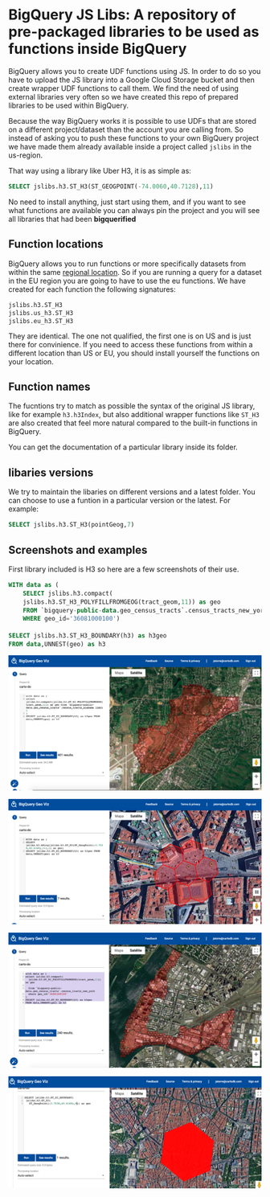 # BigQuery JS Libs: A repository of pre-packaged libraries to be used as functions inside BigQuery

BigQuery allows you to create UDF functions using JS. In order to do so you have to upload the JS library into a Google Cloud Storage bucket and then create wrapper UDF functions to call them. We find the need of using external libraries very often so we have created this repo of prepared libraries to be used within BigQuery.

Because the way BigQuery works it is possible to use UDFs that are stored on a different project/dataset than the account you are calling from. So instead of asking you to push these functions to your own BigQuery project we have made them already available inside a project called `jslibs` in the us-region.

That way using a library like Uber H3, it is as simple as:

``` sql
SELECT jslibs.h3.ST_H3(ST_GEOGPOINT(-74.0060,40.7128),11)
```

No need to install anything, just start using them, and if you want to see what functions are available you can always pin the project and you will see all libraries that had been **bigquerified**

## Function locations

BigQuery allows you to run functions or more specifically datasets from within the same [regional location](https://cloud.google.com/bigquery/docs/locations). So if you are running a query for a dataset in the EU region you are going to have to use the eu functions. We have created for each function the following signatures:

```
jslibs.h3.ST_H3
jslibs.us_h3.ST_H3
jslibs.eu_h3.ST_H3
```
They are identical. The one not qualified, the first one is on US and is just there for convinience. If you need to access these functions from within a different location than US or EU, you should install yourself the functions on your location. 

## Function names ##

The fucntions try to match as possible the syntax of the original JS library, like for example `h3.h3Index`, but also additional wrapper functions like `ST_H3` are also created that feel more natural compared to the built-in functions in BigQuery.

You can get the documentation of a particular library inside its folder.

## libaries versions ##

We try to maintain the libaries on different versions and a latest folder. You can choose to use a funtion in a particular version or the latest. For example:

``` sql
SELECT jslibs.h3.ST_H3(pointGeog,7)
```

## Screenshots and examples

First library included is H3 so here are a few screenshots of their use.

``` sql
WITH data as (
	SELECT jslibs.h3.compact(
  	jslibs.h3.ST_H3_POLYFILLFROMGEOG(tract_geom,11)) as geo 
  	FROM `bigquery-public-data.geo_census_tracts`.census_tracts_new_york 
  	WHERE geo_id='36081000100')

SELECT jslibs.h3.ST_H3_BOUNDARY(h3) as h3geo 
FROM data,UNNEST(geo) as h3
```
![alt text](screenshots/compat_census_tract.png)

![alt text](screenshots/kring_point.png)

![alt text](screenshots/polyfill_census_tract.png)

![alt text](screenshots/boundary.png)




